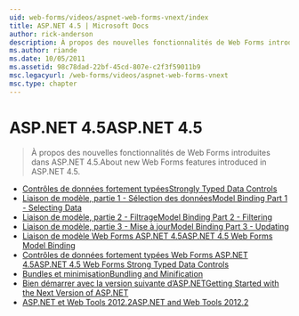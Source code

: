 ```yaml
---
uid: web-forms/videos/aspnet-web-forms-vnext/index
title: ASP.NET 4.5 | Microsoft Docs
author: rick-anderson
description: À propos des nouvelles fonctionnalités de Web Forms introduites dans ASP.NET 4.5.
ms.author: riande
ms.date: 10/05/2011
ms.assetid: 98c78dad-22bf-45cd-807e-c2f3f59011b9
msc.legacyurl: /web-forms/videos/aspnet-web-forms-vnext
msc.type: chapter
---
```

<a name="aspnet-45"></a><span data-ttu-id="fef32-103">ASP.NET 4.5</span><span class="sxs-lookup"><span data-stu-id="fef32-103">ASP.NET 4.5</span></span>
====================
> <span data-ttu-id="fef32-104">À propos des nouvelles fonctionnalités de Web Forms introduites dans ASP.NET 4.5.</span><span class="sxs-lookup"><span data-stu-id="fef32-104">About new Web Forms features introduced in ASP.NET 4.5.</span></span>


- [<span data-ttu-id="fef32-105">Contrôles de données fortement typées</span><span class="sxs-lookup"><span data-stu-id="fef32-105">Strongly Typed Data Controls</span></span>](aspnet-vnext-videos-strongly-typed-data-controls.md)
- [<span data-ttu-id="fef32-106">Liaison de modèle, partie 1 - Sélection des données</span><span class="sxs-lookup"><span data-stu-id="fef32-106">Model Binding Part 1 - Selecting Data</span></span>](aspnet-vnext-videos-model-binding-part-1-selecting-data.md)
- [<span data-ttu-id="fef32-107">Liaison de modèle, partie 2 - Filtrage</span><span class="sxs-lookup"><span data-stu-id="fef32-107">Model Binding Part 2 - Filtering</span></span>](aspnet-vnext-videos-model-binding-part-2-filtering.md)
- [<span data-ttu-id="fef32-108">Liaison de modèle, partie 3 - Mise à jour</span><span class="sxs-lookup"><span data-stu-id="fef32-108">Model Binding Part 3 - Updating</span></span>](aspnet-vnext-videos-model-binding-part-3-updating.md)
- [<span data-ttu-id="fef32-109">Liaison de modèle Web Forms ASP.NET 4.5</span><span class="sxs-lookup"><span data-stu-id="fef32-109">ASP.NET 4.5 Web Forms Model Binding</span></span>](aspnet-45-web-forms-model-binding.md)
- [<span data-ttu-id="fef32-110">Contrôles de données fortement typées Web Forms ASP.NET 4.5</span><span class="sxs-lookup"><span data-stu-id="fef32-110">ASP.NET 4.5 Web Forms Strong Typed Data Controls</span></span>](aspnet-45-web-forms-strong-typed-data-controls.md)
- [<span data-ttu-id="fef32-111">Bundles et minimisation</span><span class="sxs-lookup"><span data-stu-id="fef32-111">Bundling and Minification</span></span>](aspnet-vnext-videos-bundling-and-minification.md)
- [<span data-ttu-id="fef32-112">Bien démarrer avec la version suivante d’ASP.NET</span><span class="sxs-lookup"><span data-stu-id="fef32-112">Getting Started with the Next Version of ASP.NET</span></span>](getting-started-with-the-next-version-of-aspnet.md)
- [<span data-ttu-id="fef32-113">ASP.NET et Web Tools 2012.2</span><span class="sxs-lookup"><span data-stu-id="fef32-113">ASP.NET and Web Tools 2012.2</span></span>](aspnet-and-web-tools-20122.md)
